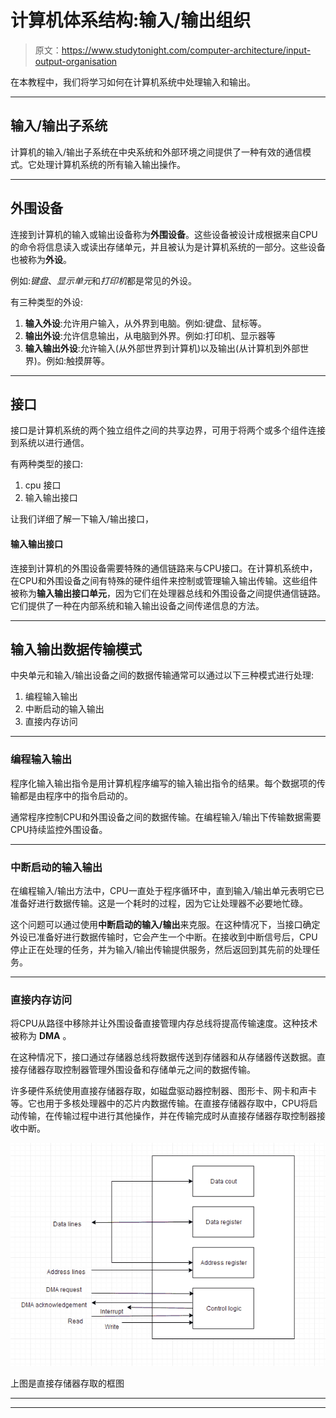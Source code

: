 # 计算机体系结构:输入/输出组织

> 原文：<https://www.studytonight.com/computer-architecture/input-output-organisation>

在本教程中，我们将学习如何在计算机系统中处理输入和输出。

* * *

## 输入/输出子系统

计算机的输入/输出子系统在中央系统和外部环境之间提供了一种有效的通信模式。它处理计算机系统的所有输入输出操作。

* * *

## 外围设备

连接到计算机的输入或输出设备称为**外围设备**。这些设备被设计成根据来自CPU的命令将信息读入或读出存储单元，并且被认为是计算机系统的一部分。这些设备也被称为**外设**。

例如:*键盘*、*显示单元*和*打印机*都是常见的外设。

有三种类型的外设:

1.  **输入外设**:允许用户输入，从外界到电脑。例如:键盘、鼠标等。
2.  **输出外设**:允许信息输出，从电脑到外界。例如:打印机、显示器等
3.  **输入输出外设**:允许输入(从外部世界到计算机)以及输出(从计算机到外部世界)。例如:触摸屏等。

* * *

## 接口

接口是计算机系统的两个独立组件之间的共享边界，可用于将两个或多个组件连接到系统以进行通信。

有两种类型的接口:

1.  cpu 接口
2.  输入输出接口

让我们详细了解一下输入/输出接口，

#### 输入输出接口

连接到计算机的外围设备需要特殊的通信链路来与CPU接口。在计算机系统中，在CPU和外围设备之间有特殊的硬件组件来控制或管理输入输出传输。这些组件被称为**输入输出接口单元**，因为它们在处理器总线和外围设备之间提供通信链路。它们提供了一种在内部系统和输入输出设备之间传递信息的方法。

* * *

## 输入输出数据传输模式

中央单元和输入/输出设备之间的数据传输通常可以通过以下三种模式进行处理:

1.  编程输入输出
2.  中断启动的输入输出
3.  直接内存访问

* * *

### 编程输入输出

程序化输入输出指令是用计算机程序编写的输入输出指令的结果。每个数据项的传输都是由程序中的指令启动的。

通常程序控制CPU和外围设备之间的数据传输。在编程输入/输出下传输数据需要CPU持续监控外围设备。

* * *

### 中断启动的输入输出

在编程输入/输出方法中，CPU一直处于程序循环中，直到输入/输出单元表明它已准备好进行数据传输。这是一个耗时的过程，因为它让处理器不必要地忙碌。

这个问题可以通过使用**中断启动的输入/输出**来克服。在这种情况下，当接口确定外设已准备好进行数据传输时，它会产生一个中断。在接收到中断信号后，CPU停止正在处理的任务，并为输入/输出传输提供服务，然后返回到其先前的处理任务。

* * *

### 直接内存访问

将CPU从路径中移除并让外围设备直接管理内存总线将提高传输速度。这种技术被称为 **DMA** 。

在这种情况下，接口通过存储器总线将数据传送到存储器和从存储器传送数据。直接存储器存取控制器管理外围设备和存储单元之间的数据传输。

许多硬件系统使用直接存储器存取，如磁盘驱动器控制器、图形卡、网卡和声卡等。它也用于多核处理器中的芯片内数据传输。在直接存储器存取中，CPU将启动传输，在传输过程中进行其他操作，并在传输完成时从直接存储器存取控制器接收中断。

![Input/Output Organisation](img/c2b19a42e1c91a9c22a061fc943cf417.png)

上图是直接存储器存取的框图

* * *

* * *